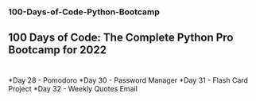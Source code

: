 ### 100-Days-of-Code-Python-Bootcamp
## 100 Days of Code: The Complete Python Pro Bootcamp for 2022
# 
*Day 28 - Pomodoro
*Day 30 - Password Manager
*Day 31 - Flash Card Project
*Day 32 - Weekly Quotes Email
